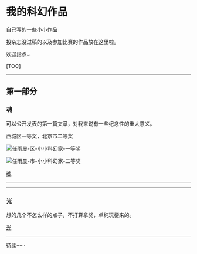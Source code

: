 ﻿# **我的科幻作品**

自己写的一些小小作品

投杂志没过稿的以及参加比赛的作品放在这里啦。

欢迎指点~

[TOC]

------

## 第一部分

### 魂

可以公开发表的第一篇文章，对我来说有一些纪念性的重大意义。

西城区一等奖，北京市二等奖

![任雨晨-区-小小科幻家-一等奖](https://ryc.pp.ua/doc/works/任雨晨-区-小小科幻家-一等奖.jpg)

![任雨晨-市-小小科幻家-二等奖](https://ryc.pp.ua/doc/works/任雨晨-市-小小科幻家-二等奖.jpg)

[魂](https://ryc.pp.ua/doc/works/hun.html)

---

---

### 光

想的几个不怎么样的点子，不打算拿奖，单纯玩梗来的。

[光](https://ryc.pp.ua/doc/works/guang.html)





------

待续······